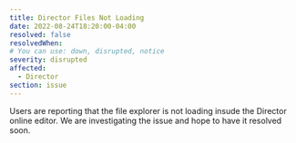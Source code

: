 ```yaml
---
title: Director Files Not Loading
date: 2022-08-24T18:20:00-04:00
resolved: false
resolvedWhen:
# You can use: down, disrupted, notice
severity: disrupted
affected:
  - Director
section: issue
---
```

Users are reporting that the file explorer is not loading insude the Director online editor. We are investigating the issue and hope to have it resolved soon.
